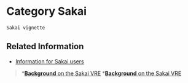 # Category Sakai

`Sakai vignette`

## Related Information

- [Information for Sakai users](http://bugs.sakaiproject.org/confluence/display/ENC/User+Information)


>  *[**Background**](/wiki/spaces/BeSTGRID/pages/3818228880)[ on the Sakai VRE](/wiki/spaces/BeSTGRID/pages/3818228880)
>  *[**Background**](/wiki/spaces/BeSTGRID/pages/3818228880)[ on the Sakai VRE](/wiki/spaces/BeSTGRID/pages/3818228880)
